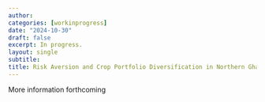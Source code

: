 ```yaml
---
author:
categories: [workinprogress]
date: "2024-10-30"
draft: false
excerpt: In progress.
layout: single
subtitle: 
title: Risk Aversion and Crop Portfolio Diversification in Northern Ghana
---
```


More information forthcoming


